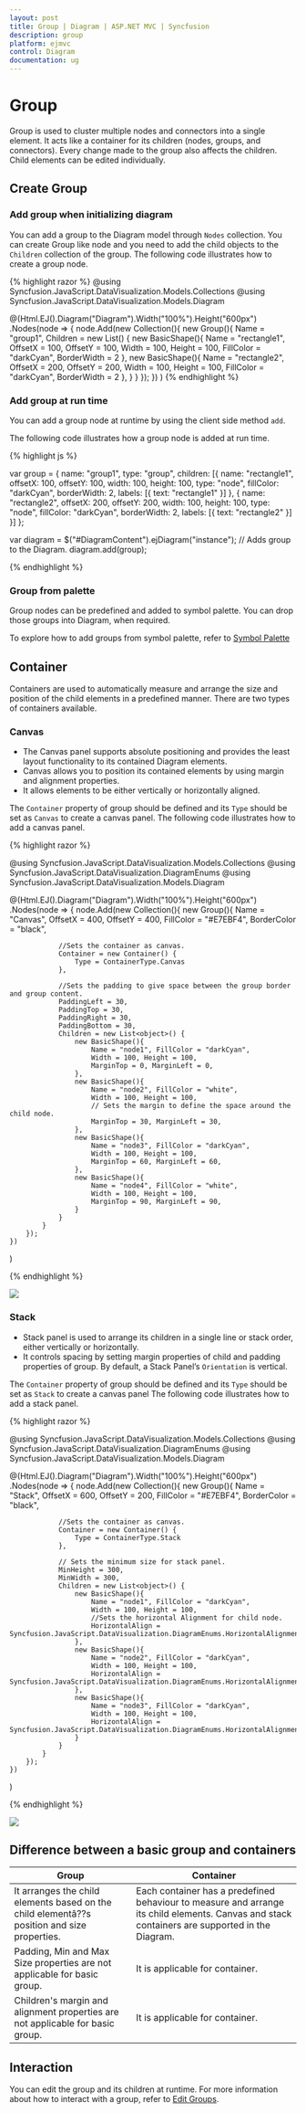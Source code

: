 ```yaml
---
layout: post
title: Group | Diagram | ASP.NET MVC | Syncfusion
description: group
platform: ejmvc
control: Diagram
documentation: ug
---
```


# Group

Group is used to cluster multiple nodes and connectors into a single element. It acts like a container for its children (nodes, groups, and connectors). Every change made to the group also affects the children. Child elements can be edited individually. 

## Create Group

### Add group when initializing diagram

You can add a group to the Diagram model through `Nodes` collection. You can create Group like node and you need to add the child objects to the `Children` collection of the group. The following code illustrates how to create a group node.

{% highlight razor %}
@using Syncfusion.JavaScript.DataVisualization.Models.Collections 
@using Syncfusion.JavaScript.DataVisualization.Models.Diagram

@(Html.EJ().Diagram("Diagram").Width("100%").Height("600px")
    .Nodes(node => {
        node.Add(new Collection(){
            new Group(){
                Name = "group1",
                Children = new List<object>() {
                    new BasicShape(){
                        Name = "rectangle1", OffsetX = 100, OffsetY = 100,
                        Width = 100, Height = 100,
                        FillColor = "darkCyan", BorderWidth = 2
                    },
                    new BasicShape(){
                        Name = "rectangle2", OffsetX = 200, OffsetY = 200,
                        Width = 100, Height = 100,
                        FillColor = "darkCyan", BorderWidth = 2
                    },
                }
            }
        });
    })
)
{% endhighlight %}

### Add group at run time

You can add a group node at runtime by using the client side method `add`.

The following code illustrates how a group node is added at run time.

{% highlight js %}

var group = {
	name: "group1",
	type: "group",
	children: [{
		name: "rectangle1",
		offsetX: 100,
		offsetY: 100,
		width: 100,
		height: 100,
		type: "node",
		fillColor: "darkCyan",
		borderWidth: 2,
		labels: [{
			text: "rectangle1"
		}]
	}, {
		name: "rectangle2",
		offsetX: 200,
		offsetY: 200,
		width: 100,
		height: 100,
		type: "node",
		fillColor: "darkCyan",
		borderWidth: 2,
		labels: [{
			text: "rectangle2"
		}]
	}]
};

var diagram = $("#DiagramContent").ejDiagram("instance");
// Adds group to the Diagram.
diagram.add(group);

{% endhighlight %}

### Group from palette

Group nodes can be predefined and added to symbol palette. You can drop those groups into Diagram, when required.

To explore how to add groups from symbol palette, refer to [Symbol Palette](/js/Diagram/Symbol-Palette "Symbol Palette")

## Container

Containers are used to automatically measure and arrange the size and position of the child elements in a predefined manner.
There are two types of containers available.

### Canvas

* The Canvas panel supports absolute positioning and provides the least layout functionality to its contained Diagram elements. 
* Canvas allows you to position its contained elements by using margin and alignment properties.
* It allows elements to be either vertically or horizontally aligned.

The `Container` property of group should be defined and its `Type` should be set as `Canvas` to create a canvas panel. The following code illustrates how to add a canvas panel.

{% highlight razor %}

@using Syncfusion.JavaScript.DataVisualization.Models.Collections
@using Syncfusion.JavaScript.DataVisualization.DiagramEnums 
@using Syncfusion.JavaScript.DataVisualization.Models.Diagram

@(Html.EJ().Diagram("Diagram").Width("100%").Height("600px")
    .Nodes(node => {
        node.Add(new Collection(){
            new Group(){
                Name = "Canvas",
                OffsetX = 400,
                OffsetY = 400,
                FillColor = "#E7EBF4",
                BorderColor = "black",

                //Sets the container as canvas.
                Container = new Container() {
                    Type = ContainerType.Canvas
                },

                //Sets the padding to give space between the group border and group content.
                PaddingLeft = 30,
                PaddingTop = 30,
                PaddingRight = 30,
                PaddingBottom = 30,
                Children = new List<object>() {
                    new BasicShape(){
                        Name = "node1", FillColor = "darkCyan",
                        Width = 100, Height = 100,
                        MarginTop = 0, MarginLeft = 0,
                    },
                    new BasicShape(){
                        Name = "node2", FillColor = "white",
                        Width = 100, Height = 100,
                        // Sets the margin to define the space around the child node.
                        MarginTop = 30, MarginLeft = 30,
                    },
                    new BasicShape(){
                        Name = "node3", FillColor = "darkCyan",
                        Width = 100, Height = 100,
                        MarginTop = 60, MarginLeft = 60,
                    },
                    new BasicShape(){
                        Name = "node4", FillColor = "white",
                        Width = 100, Height = 100,
                        MarginTop = 90, MarginLeft = 90,
                    }
                }
            }
        });
    })
)

{% endhighlight %}

![](Group_images/Group_img9.png)

### Stack

* Stack panel is used to arrange its children in a single line or stack order, either vertically or horizontally.
* It controls spacing by setting margin properties of child and padding properties of group. By default, a Stack Panel’s `Orientation` is vertical. 

The `Container` property of group should be defined and its `Type` should be set as `Stack` to create a canvas panel The following code illustrates how to add a stack panel.

{% highlight razor %}

@using Syncfusion.JavaScript.DataVisualization.Models.Collections
@using Syncfusion.JavaScript.DataVisualization.DiagramEnums 
@using Syncfusion.JavaScript.DataVisualization.Models.Diagram

@(Html.EJ().Diagram("Diagram").Width("100%").Height("600px")
    .Nodes(node => {
        node.Add(new Collection(){
            new Group(){
                Name = "Stack",
                OffsetX = 600,
                OffsetY = 200,
                FillColor = "#E7EBF4",
                BorderColor = "black",

                //Sets the container as canvas.
                Container = new Container() {
                    Type = ContainerType.Stack
                },

                // Sets the minimum size for stack panel.
                MinHeight = 300,
                MinWidth = 300,
                Children = new List<object>() {
                    new BasicShape(){
                        Name = "node1", FillColor = "darkCyan",
                        Width = 100, Height = 100,
                        //Sets the horizontal Alignment for child node.
                        HorizontalAlign = Syncfusion.JavaScript.DataVisualization.DiagramEnums.HorizontalAlignment.Left
                    },
                    new BasicShape(){
                        Name = "node2", FillColor = "darkCyan",
                        Width = 100, Height = 100,
                        HorizontalAlign = Syncfusion.JavaScript.DataVisualization.DiagramEnums.HorizontalAlignment.Right 
                    },
                    new BasicShape(){
                        Name = "node3", FillColor = "darkCyan",
                        Width = 100, Height = 100,
                        HorizontalAlign = Syncfusion.JavaScript.DataVisualization.DiagramEnums.HorizontalAlignment.Stretch
                    }
                }
            }
        });
    })
)

{% endhighlight %}

![](Group_images/Group_img10.png)

## Difference between a basic group and containers

| Group | Container |
|---|---|
| It arranges the child elements based on the child elementâ??s position and size properties. | Each container has a predefined behaviour to measure and arrange its child elements. Canvas and stack containers are supported in the Diagram. |
| Padding, Min and Max Size properties are not applicable for basic group. | It is applicable for container. |
| Children's margin and alignment properties are not applicable for basic group. | It is applicable for container. |

## Interaction

You can edit the group and its children at runtime. For more information about how to interact with a group, refer to [Edit Groups](/js/Diagram/Interaction#selection "Interaction").